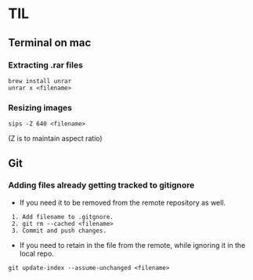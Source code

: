 # TIL

## Terminal on mac

###  Extracting .rar files
```
brew install unrar
unrar x <filename>
```

### Resizing images
```
sips -Z 640 <filename>
```
(Z is to maintain aspect ratio)

## Git

### Adding files already getting tracked to gitignore
 * If you need it to be removed from the remote repository as well.
```
 1. Add filename to .gitgnore.
 2. git rm --cached <filename>
 3. Commit and push changes.
 ```
 * If you need to retain in the file from the remote, while ignoring it in the local repo.
 
 ```
 git update-index --assume-unchanged <filename>
 ```

 
